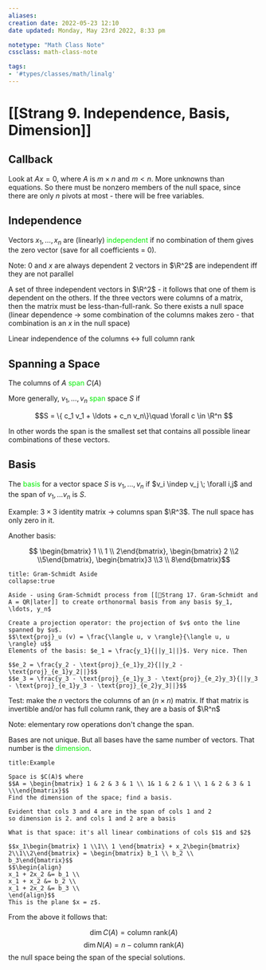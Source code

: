 ```yaml
---
aliases:
creation date: 2022-05-23 12:10
date updated: Monday, May 23rd 2022, 8:33 pm

notetype: "Math Class Note"
cssclass: math-class-note

tags: 
- '#types/classes/math/linalg'
---
```


# [[Strang 9. Independence, Basis, Dimension]]

## Callback
Look at $Ax = 0$, where  $A$ is $m \times n$ and $m < n$. More unknowns than equations. So there must be nonzero members of the null space, since there are only $n$ pivots at most - there will be free variables. 

## Independence
Vectors $x_1, \ldots, x_n$ are (linearly) <font color=gree>independent</font> if no combination of them gives the zero vector (save for all coefficients = 0). 

Note: $0$ and $x$ are always dependent
$2$ vectors in $\R^2$ are independent iff they are not parallel

A set of three independent vectors in $\R^2$ - it follows that one of them is dependent on the others. If the three vectors were columns of a matrix, then the matrix must be less-than-full-rank. So there exists a null space (linear dependence -> some combination of the columns makes zero - that combination is an $x$ in the null space)

Linear independence of the columns <-> full column rank 

## Spanning a Space
The columns of $A$ <font color=gree>span</font> $C(A)$ 

More generally, $v_1, \ldots, v_n$ <font color=gree>span</font> space $S$ if 

$$S = \{ c_1 v_1 + \ldots + c_n v_n\}\quad \forall c \in \R^n $$

In other words the span is the smallest set that contains all possible linear combinations of these vectors. 


## Basis

The <font color=gree>basis</font> for a vector space $S$ is $v_1, \ldots, v_n$ if $v_i \indep v_j \; \forall i,j$ and the span of $v_1, \ldots v_n$ is $S$. 

Example: $3 \times 3$ identity matrix -> columns span $\R^3$. The null space has only zero in it. 

Another basis: 

$$ \begin{bmatrix} 1 \\ 1 \\ 2\end{bmatrix}, \begin{bmatrix} 2 \\2 \\5\end{bmatrix}, \begin{bmatrix}3 \\3 \\ 8\end{bmatrix}$$


```ad-info
title: Gram-Schmidt Aside
collapse:true

Aside - using Gram-Schmidt process from [[🚧Strang 17. Gram-Schmidt and A = QR|later]] to create orthonormal basis from any basis $y_1, \ldots, y_n$

Create a projection operator: the projection of $v$ onto the line spanned by $u$. 
$$\text{proj}_u (v) = \frac{\langle u, v \rangle}{\langle u, u \rangle} u$$ 
Elements of the basis: $e_1 = \frac{y_1}{||y_1||}$. Very nice. Then 

$$e_2 = \frac{y_2 - \text{proj}_{e_1}y_2}{||y_2 - \text{proj}_{e_1}y_2||}$$
$$e_3 = \frac{y_3 - \text{proj}_{e_1}y_3 - \text{proj}_{e_2}y_3}{||y_3 - \text{proj}_{e_1}y_3 - \text{proj}_{e_2}y_3||}$$
```

Test: make the $n$ vectors the columns of an ($n \times n$) matrix. If that matrix is invertible and/or has full column rank, they are a basis of $\R^n$

Note: elementary row operations don't change the span.

Bases are not unique. But all bases have the same number of vectors. That number is the <font color=gree>dimension</font>.

```ad-example
title:Example 

Space is $C(A)$ where
$$A = \begin{bmatrix} 1 & 2 & 3 & 1 \\ 1& 1 & 2 & 1 \\ 1 & 2 & 3 & 1 \\\end{bmatrix}$$
Find the dimension of the space; find a basis. 

Evident that cols 3 and 4 are in the span of cols 1 and 2
so dimension is 2. and cols 1 and 2 are a basis

What is that space: it's all linear combinations of cols $1$ and $2$

$$x_1\begin{bmatrix} 1 \\1\\ 1 \end{bmatrix} + x_2\begin{bmatrix} 2\\1\\2\end{bmatrix} = \begin{bmatrix} b_1 \\ b_2 \\ b_3\end{bmatrix}$$
$$\begin{align}
x_1 + 2x_2 &= b_1 \\ 
x_1 + x_2 &= b_2 \\
x_1 + 2x_2 &= b_3 \\
\end{align}$$
This is the plane $x = z$. 
```

From the above it follows that: 

$$\dim C(A) = \text{column rank}(A)$$
$$\dim N(A) = n - \text{column rank}(A)$$
the null space being the span of the special solutions. 
